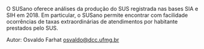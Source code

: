 O SUSano oferece análises da produção do SUS registrada nas bases SIA e SIH em 2018. Em particular, o SUSano permite encontrar com facilidade ocorrências de taxas extraordinárias de atendimentos por habitante prestados pelo SUS.

Autor: Osvaldo Farhat <osvaldo@dcc.ufmg.br>
